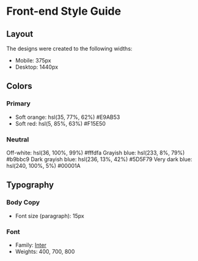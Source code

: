 # Front-end Style Guide

## Layout

The designs were created to the following widths:

- Mobile: 375px
- Desktop: 1440px

## Colors

### Primary

- Soft orange: hsl(35, 77%, 62%) #E9AB53
- Soft red: hsl(5, 85%, 63%) #F15E50

### Neutral

Off-white: hsl(36, 100%, 99%) #fffdfa
Grayish blue: hsl(233, 8%, 79%) #b9bbc9
Dark grayish blue: hsl(236, 13%, 42%) #5D5F79
Very dark blue: hsl(240, 100%, 5%) #00001A

## Typography

### Body Copy

- Font size (paragraph): 15px

### Font

- Family: [Inter](https://fonts.google.com/specimen/Inter)
- Weights: 400, 700, 800
